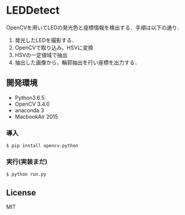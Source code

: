 # LEDDetect
OpenCVを用いてLEDの発光色と座標情報を検出する．手順は以下の通り．

1. 発光したLEDを撮影する．
2. OpenCVで取り込み，HSVに変換
3. HSVの一定値域で抽出
4. 抽出した画像から，輪郭抽出を行い座標を出力する．

## 開発環境
* Python3.6.5
* OpenCV 3.4.0
* anaconda 3
* MacbookAir 2015

### 導入
```
$ pip install opencv-python
```

### 実行(実装まだ)
```
$ python run.py
```

## License
MIT
